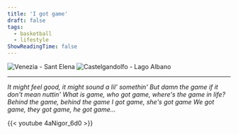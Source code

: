 ```yaml
---
title: 'I got game'
draft: false
tags:
  - basketball
  - lifestyle
ShowReadingTime: false
---
```



![Venezia - Sant Elena](/bk1.jpg) 
![Castelgandolfo - Lago Albano](/bk2.jpg)

***

_It might feel good, it might sound a lil' somethin'
But damn the game if it don't mean nuttin'
What is game, who got game, where's the game in life?
Behind the game, behind the game
I got game, she's got game
We got game, they got game, he got game..._


{{< youtube 4aNigor_6d0 >}}





